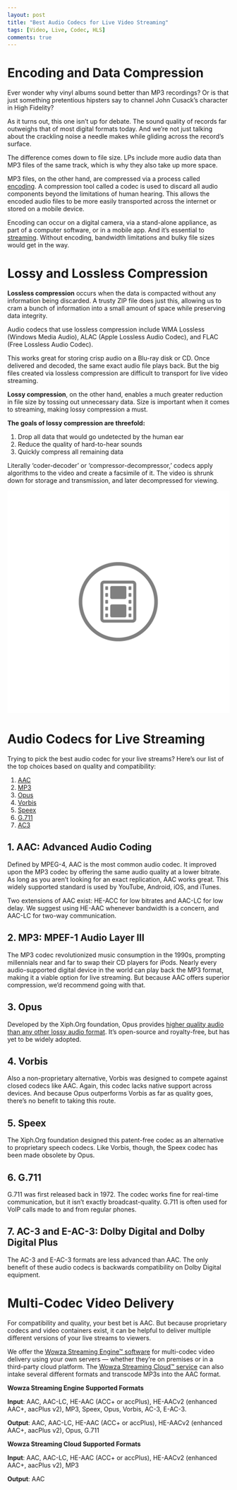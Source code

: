 ```yaml
---
layout: post
title: "Best Audio Codecs for Live Video Streaming"
tags: [Video, Live, Codec, HLS]
comments: true
---
```


# Encoding and Data Compression
Ever wonder why vinyl albums sound better than MP3 recordings? Or is that just something pretentious hipsters say to channel John Cusack’s character in High Fidelity?

As it turns out, this one isn’t up for debate. The sound quality of records far outweighs that of most digital formats today. And we’re not just talking about the crackling noise a needle makes while gliding across the record’s surface.

The difference comes down to file size. LPs include more audio data than MP3 files of the same track, which is why they also take up more space.

MP3 files, on the other hand, are compressed via a process called [encoding](https://www.wowza.com/blog/video-codecs-encoding). A compression tool called a codec is used to discard all audio components beyond the limitations of human hearing. This allows the encoded audio files to be more easily transported across the internet or stored on a mobile device.

Encoding can occur on a digital camera, via a stand-alone appliance, as part of a computer software, or in a mobile app. And it’s essential to [streaming](https://www.wowza.com/blog/live-video-streaming-how-it-works). Without encoding, bandwidth limitations and bulky file sizes would get in the way.
 
# Lossy and Lossless Compression
__Lossless compression__ occurs when the data is compacted without any information being discarded. A trusty ZIP file does just this, allowing us to cram a bunch of information into a small amount of space while preserving data integrity.

Audio codecs that use lossless compression include WMA Lossless (Windows Media Audio), ALAC (Apple Lossless Audio Codec), and FLAC (Free Lossless Audio Codec).

This works great for storing crisp audio on a Blu-ray disk or CD. Once delivered and decoded, the same exact audio file plays back. But the big files created via lossless compression are difficult to transport for live video streaming.

__Lossy compression__, on the other hand, enables a much greater reduction in file size by tossing out unnecessary data. Size is important when it comes to streaming, making lossy compression a must.

__The goals of lossy compression are threefold:__

1. Drop all data that would go undetected by the human ear
2. Reduce the quality of hard-to-hear sounds
3. Quickly compress all remaining data

Literally ‘coder-decoder’ or ‘compressor-decompressor,’ codecs apply algorithms to the video and create a facsimile of it. The video is shrunk down for storage and transmission, and later decompressed for viewing.

<p align="center">
    <img src="/img/2019/Encoding.gif" />
</p>

# Audio Codecs for Live Streaming
Trying to pick the best audio codec for your live streams? Here’s our list of the top choices based on quality and compatibility:

1. [AAC](#1-aac-advanced-audio-coding)
2. [MP3](#2-mp3-mpef-1-audio-layer-iii)
3. [Opus](#3-opus)
4. [Vorbis](#4-vorbis)
5. [Speex](#5-speex)
6. [G.711](#6-g711)
7. [AC3](#7-ac-3-and-e-ac-3-dolby-digital-and-dolby-digital-plus)

## __1. AAC: Advanced Audio Coding__

Defined by MPEG-4, AAC is the most common audio codec. It improved upon the MP3 codec by offering the same audio quality at a lower bitrate. As long as you aren’t looking for an exact replication, AAC works great. This widely supported standard is used by YouTube, Android, iOS, and iTunes.

Two extensions of AAC exist: HE-ACC for low bitrates and AAC-LC for low delay. We suggest using HE-AAC whenever bandwidth is a concern, and AAC-LC for two-way communication.

## __2. MP3: MPEF-1 Audio Layer III__

The MP3 codec revolutionized music consumption in the 1990s, prompting millennials near and far to swap their CD players for iPods. Nearly every audio-supported digital device in the world can play back the MP3 format, making it a viable option for live streaming. But because AAC offers superior compression, we’d recommend going with that.

## __3. Opus__

Developed by the Xiph.Org foundation, Opus provides [higher quality audio than any other lossy audio format](http://opus-codec.org/comparison/). It’s open-source and royalty-free, but has yet to be widely adopted.

## __4. Vorbis__

Also a non-proprietary alternative, Vorbis was designed to compete against closed codecs like AAC. Again, this codec lacks native support across devices. And because Opus outperforms Vorbis as far as quality goes, there’s no benefit to taking this route.

## __5. Speex__

The Xiph.Org foundation designed this patent-free codec as an alternative to proprietary speech codecs. Like Vorbis, though, the Speex codec has been made obsolete by Opus.

## __6. G.711__

G.711 was first released back in 1972. The codec works fine for real-time communication, but it isn’t exactly broadcast-quality.
G.711 is often used for VoIP calls made to and from regular phones.

## __7. AC-3 and E-AC-3: Dolby Digital and Dolby Digital Plus__

The AC-3 and E-AC-3 formats are less advanced than AAC. The only benefit of these audio codecs is backwards compatibility on Dolby Digital equipment.
 

# Multi-Codec Video Delivery
For compatibility and quality, your best bet is AAC. But because proprietary codecs and video containers exist, it can be helpful to deliver multiple different versions of your live streams to viewers.

We offer the [Wowza Streaming Engine™ software](https://www.wowza.com/products/streaming-engine) for multi-codec video delivery using your own servers — whether they’re on premises or in a third-party cloud platform. The [Wowza Streaming Cloud™ service](https://www.wowza.com/products/streaming-cloud) can also intake several different formats and transcode MP3s into the AAC format.
 
__Wowza Streaming Engine Supported Formats__

__Input__: AAC, AAC-LC, HE-AAC (ACC+ or accPlus), HE-AACv2 (enhanced AAC+, aacPlus v2), MP3, Speex, Opus, Vorbis, AC-3, E-AC-3.

__Output__:  AAC, AAC-LC, HE-AAC (ACC+ or accPlus), HE-AACv2 (enhanced AAC+, aacPlus v2), Opus, G.711
 
__Wowza Streaming Cloud Supported Formats__

__Input__: AAC, AAC-LC, HE-AAC (ACC+ or accPlus), HE-AACv2 (enhanced AAC+, aacPlus v2), MP3

__Output__: AAC